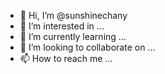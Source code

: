 - 👋 Hi, I’m @sunshinechany
- 👀 I’m interested in ...
- 🌱 I’m currently learning ...
- 💞️ I’m looking to collaborate on ...
- 📫 How to reach me ...

<!---
sunshinechany/sunshinechany is a ✨ special ✨ repository because its `README.md` (this file) appears on your GitHub profile.
You can click the Preview link to take a look at your changes.
--->
